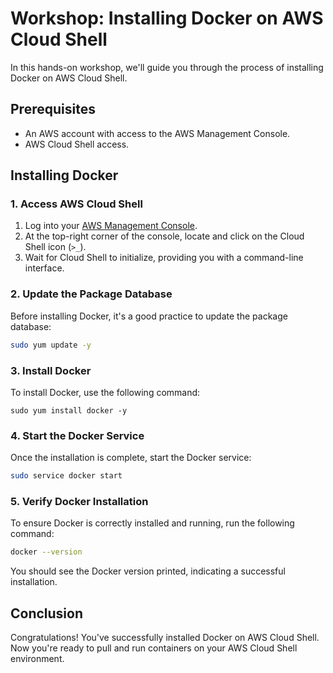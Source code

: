 # Workshop: Installing Docker on AWS Cloud Shell

In this hands-on workshop, we'll guide you through the process of installing Docker on AWS Cloud Shell. 

## Prerequisites

- An AWS account with access to the AWS Management Console.
- AWS Cloud Shell access.

## Installing Docker

### 1. Access AWS Cloud Shell
1. Log into your [AWS Management Console](https://aws.amazon.com/console/).
2. At the top-right corner of the console, locate and click on the Cloud Shell icon (`>_`).
3. Wait for Cloud Shell to initialize, providing you with a command-line interface.

### 2. Update the Package Database
Before installing Docker, it's a good practice to update the package database:
```bash
sudo yum update -y
```
### 3. Install Docker
To install Docker, use the following command:
```
sudo yum install docker -y
```
### 4. Start the Docker Service
Once the installation is complete, start the Docker service:
```bash
sudo service docker start
```
### 5. Verify Docker Installation
To ensure Docker is correctly installed and running, run the following command:
```bash
docker --version
```
You should see the Docker version printed, indicating a successful installation.

## Conclusion

Congratulations! You've successfully installed Docker on AWS Cloud Shell. Now you're ready to pull and run containers on your AWS Cloud Shell environment.
